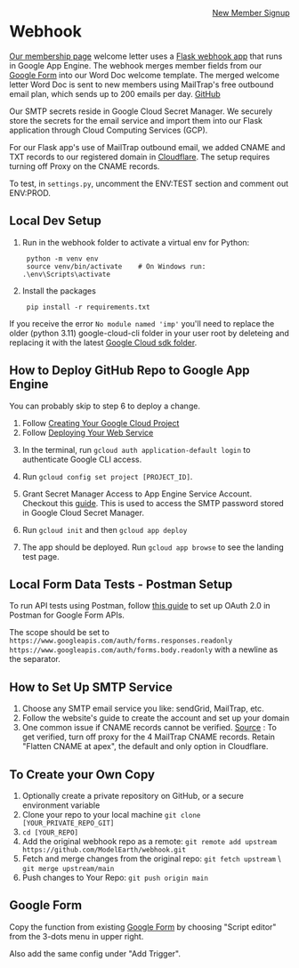 <a style="float:right" href="https://docs.google.com/forms/d/e/1FAIpQLScXSX0_myDcB4_Z32hpGC71PXVsMmgy_dyZPY0aPEWamyzV-w/viewform" class="btn btn-success">New Member Signup</a>

# Webhook

[Our membership page](/community/members) welcome letter uses a [Flask webhook app](https://github.com/modelEarth/webhook) that runs in Google App Engine. The webhook merges member fields from our [Google Form](https://docs.google.com/forms/d/e/1FAIpQLScXSX0_myDcB4_Z32hpGC71PXVsMmgy_dyZPY0aPEWamyzV-w/viewform) into our Word Doc welcome template. The merged welcome letter Word Doc is sent to new members using MailTrap's free outbound email plan, which sends up to 200 emails per day.  <a href="https://github.com/modelearth/webhook/">GitHub</a>

Our SMTP secrets reside in Google Cloud Secret Manager. We securely store the secrets for the email service and import them into our Flask application through Cloud Computing Services (GCP).

For our Flask app's use of MailTrap outbound email, we added CNAME and TXT records to our registered domain in [Cloudflare](../../../localsite/start/cloudflare/). The&nbsp;setup requires turning off Proxy on the CNAME records.

To test, in `settings.py`, uncomment the ENV:TEST section and comment out ENV:PROD.


## Local Dev Setup

<!--
.python-version file contained 3.11
Probably from running:
pyenv local 3.11

        python3.11 -m venv env

Our notes on changing your Python version using [pyenv](https://model.earth/io/coders/python/)
-->

1. Run in the webhook folder to activate a virtual env for Python:

        python -m venv env
        source venv/bin/activate    # On Windows run: .\env\Scripts\activate

2. Install the packages

        pip install -r requirements.txt

<!--
There's no package.json for this
        npm ci
npm ci (clean install) is similar to npm install, but doesn't modify the package-lock.json.  
Alternatively, run: `pip install -r requirements.txt`
-->

If you receive the error `No module named 'imp'` you'll need to replace the older (python 3.11) google-cloud-cli folder in your user root by deleteing and replacing it with the latest [Google Cloud sdk folder](https://cloud.google.com/sdk/docs/install).

## How to Deploy GitHub Repo to Google App Engine

You can probably skip to step 6 to deploy a change.

1. Follow [Creating Your Google Cloud Project](https://cloud.google.com/appengine/docs/standard/python3/building-app/creating-gcp-project)
2. Follow [Deploying Your Web Service](https://cloud.google.com/appengine/docs/standard/python3/building-app/deploying-web-service)

<!-- gcloud app deploy -->

3. In the terminal, run `gcloud auth application-default login` to authenticate Google CLI access.
4. Run `gcloud config set project [PROJECT_ID]`.
5. Grant Secret Manager Access to App Engine Service Account.  
Checkout this [guide](https://cloud.google.com/secret-manager/docs/access-control). This is used to access the SMTP password stored in Google Cloud Secret Manager.

6. Run `gcloud init` and then `gcloud app deploy`

<!--
In cmd prompt, created configuration name:
webhook-from-member-form
l h @ g mail

Ignore: Error creating a default .boto configuration file. Please run [gsutil config -n] if you would like to create this file. Because:
"In most cases, users who want to use a CLI to work with Cloud Storage should not use the gsutil tool. Instead, you should work with the Google Cloud CLI and use gcloud storage commands."
Source: https://cloud.google.com/storage/docs/gsutil_install

Why does `gcloud app deploy` upload 2031 files?

You can stream logs from the command line by running:
  $ gcloud app logs tail -s default

To terminate log streaming:
Ctrl + C

To view your application in the web browser run:
  $ gcloud app browse

You'll see:
You've arrived at the Model.Earth Webhook test page
-->

7. The app should be deployed. Run `gcloud app browse` to see the landing test page.

## Local Form Data Tests - Postman Setup

To run API tests using Postman, follow [this guide](https://blog.postman.com/how-to-access-google-apis-using-oauth-in-postman/) to set up OAuth 2.0 in Postman for Google Form APIs.

The scope should be set to `https://www.googleapis.com/auth/forms.responses.readonly  https://www.googleapis.com/auth/forms.body.readonly` with a newline as the separator.

## How to Set Up SMTP Service

1. Choose any SMTP email service you like: sendGrid, MailTrap, etc.
2. Follow the website's guide to create the account and set up your domain
3. One common issue if CNAME records cannot be verified. 
    [Source](https://developers.cloudflare.com/dns/manage-dns-records/troubleshooting/cname-domain-verification/) : To get verified, turn off proxy for the 4 MailTrap CNAME records. Retain "Flatten CNAME at apex", the default and only option in Cloudflare.


## To Create your Own Copy

1. Optionally create a private repository on GitHub, or a secure environment variable
2. Clone your repo to your local machine `git clone [YOUR_PRIVATE_REPO_GIT]`
3. `cd [YOUR_REPO]`
4. Add the original webhook repo as a remote: `git remote add upstream https://github.com/ModelEarth/webhook.git`
5. Fetch and merge changes from the original repo: `git fetch upstream` \ `git merge upstream/main`
6. Push changes to Your Repo: `git push origin main`

## Google Form

Copy the function from existing [Google Form](https://docs.google.com/forms/d/e/1FAIpQLScXSX0_myDcB4_Z32hpGC71PXVsMmgy_dyZPY0aPEWamyzV-w/viewform) by choosing "Script editor" from the 3-dots menu in upper right.

Also add the same config under "Add Trigger".

